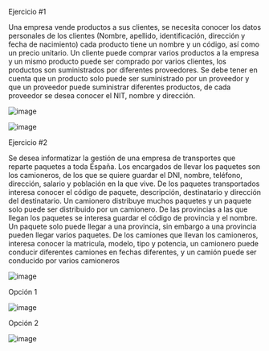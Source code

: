 Ejercicio #1

Una empresa vende productos a sus clientes, se necesita conocer los datos personales de los clientes (Nombre, apellido, identificación, dirección y fecha de nacimiento) cada producto tiene un nombre y un código, así como un  precio unitario. Un cliente puede comprar varios productos a la empresa y un mismo producto puede ser comprado por varios clientes, los productos son suministrados por diferentes proveedores. Se debe tener en cuenta que un producto solo puede ser suministrado por un proveedor y que un proveedor puede suministrar diferentes productos, de cada proveedor se desea conocer el NIT, nombre y dirección. 

![image](https://user-images.githubusercontent.com/103210431/168853985-06a0e772-51df-4fc4-8ddd-95cab63ac873.png)

![image](https://user-images.githubusercontent.com/103210431/168854060-4c4fc923-3be7-42a8-80f2-028799c53125.png)


Ejercicio #2

Se desea informatizar la gestión de una empresa de transportes que reparte paquetes  a toda España. Los encargados de llevar los paquetes son los camioneros, de los que se quiere guardar el DNI, nombre, teléfono, dirección, salario y población en la que vive. De los paquetes transportados interesa conocer el código de paquete, descripción, destinatario y dirección del destinatario. Un camionero distribuye muchos paquetes y un paquete solo puede ser distribuido por un camionero. De las provincias a las que llegan los paquetes se interesa guardar el código de provincia y el nombre. Un paquete solo puede llegar a una provincia, sin embargo a una provincia pueden llegar varios paquetes. De los camiones que llevan los camioneros, interesa conocer la matricula, modelo, tipo y potencia, un camionero puede conducir diferentes camiones en fechas diferentes, y un camión puede ser conducido por varios camioneros


![image](https://user-images.githubusercontent.com/103210431/168952878-0a39f48a-9335-42ae-a584-a00eb67f3d53.png)

Opción 1

![image](https://user-images.githubusercontent.com/103210431/168955246-1d356bc2-4f3c-4dc8-bf35-38c74d1057f5.png)


Opción 2


![image](https://user-images.githubusercontent.com/103210431/168955430-37468c59-ea75-4d6d-9a36-74132cf3c572.png)

